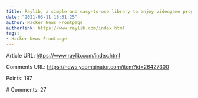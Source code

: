 ```yaml
---
title: Raylib, a simple and easy-to-use library to enjoy videogame programming
date: "2021-03-11 18:31:25"
author: Hacker News Frontpage
authorlink: https://www.raylib.com/index.html
tags:
- Hacker-News-Frontpage
---
```


<p>Article URL: <a href="https://www.raylib.com/index.html">https://www.raylib.com/index.html</a></p>
<p>Comments URL: <a href="https://news.ycombinator.com/item?id=26427300">https://news.ycombinator.com/item?id=26427300</a></p>
<p>Points: 197</p>
<p># Comments: 27</p>
